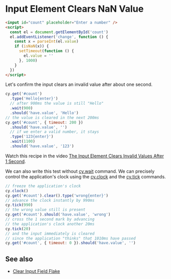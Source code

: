 # Input Element Clears NaN Value

<!-- fiddle Input clears NaN value -->

```html
<input id="count" placeholder="Enter a number" />
<script>
  const el = document.getElementById('count')
  el.addEventListener('change', function () {
    const x = parseInt(el.value)
    if (isNaN(x)) {
      setTimeout(function () {
        el.value = ''
      }, 1000)
    }
  })
</script>
```

Let's confirm the input clears an invalid value after about one second.

```js
cy.get('#count')
  .type('Hello{enter}')
  // after 900ms the value is still "Hello"
  .wait(900)
  .should('have.value', 'Hello')
// the value is cleared in the next 200ms
cy.get('#count', { timeout: 200 })
  .should('have.value', '')
  // if we enter a valid number, it stays
  .type('123{enter}')
  .wait(1100)
  .should('have.value', '123')
```

Watch this recipe in the video [The Input Element Clears Invalid Values After 1 Second](https://youtu.be/IVoDbs7hraU).

We can also write this test without [cy.wait](https://on.cypress.io/wait) command. We can precisely control the application's clock using the [cy.clock](https://on.cypress.io/clock) and the [cy.tick](https://on.cypress.io/tick) commands.

```js
// freeze the application's clock
cy.clock()
cy.get('#count').clear().type('wrong{enter}')
// advance the clock instantly by 990ms
cy.tick(990)
// the wrong value still is present
cy.get('#count').should('have.value', 'wrong')
// cross the 1 second mark by advancing
// the application's clock another 20ms
cy.tick(20)
// and the input immediately is cleared
// since the application "thinks" that 1010ms have passed
cy.get('#count', { timeout: 0 }).should('have.value', '')
```

<!-- fiddle-end -->

## See also

- [Clear Input Field Flake](./clear-input-flake.md)
